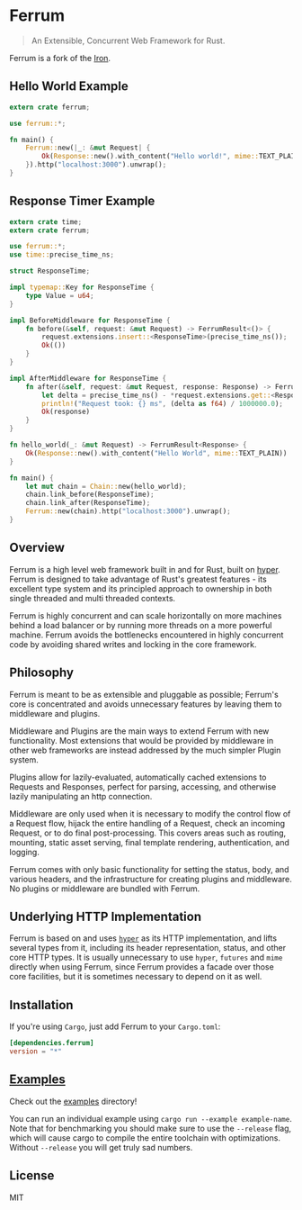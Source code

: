 Ferrum
======

> An Extensible, Concurrent Web Framework for Rust.

Ferrum is a fork of the [Iron](https://github.com/iron/iron).

## Hello World Example

```rust
extern crate ferrum;

use ferrum::*;

fn main() {
    Ferrum::new(|_: &mut Request| {
        Ok(Response::new().with_content("Hello world!", mime::TEXT_PLAIN))
    }).http("localhost:3000").unwrap();
}
```

## Response Timer Example

```rust
extern crate time;
extern crate ferrum;

use ferrum::*;
use time::precise_time_ns;

struct ResponseTime;

impl typemap::Key for ResponseTime {
    type Value = u64;
}

impl BeforeMiddleware for ResponseTime {
    fn before(&self, request: &mut Request) -> FerrumResult<()> {
        request.extensions.insert::<ResponseTime>(precise_time_ns());
        Ok(())
    }
}

impl AfterMiddleware for ResponseTime {
    fn after(&self, request: &mut Request, response: Response) -> FerrumResult<Response> {
        let delta = precise_time_ns() - *request.extensions.get::<ResponseTime>().unwrap();
        println!("Request took: {} ms", (delta as f64) / 1000000.0);
        Ok(response)
    }
}

fn hello_world(_: &mut Request) -> FerrumResult<Response> {
    Ok(Response::new().with_content("Hello World", mime::TEXT_PLAIN))
}

fn main() {
    let mut chain = Chain::new(hello_world);
    chain.link_before(ResponseTime);
    chain.link_after(ResponseTime);
    Ferrum::new(chain).http("localhost:3000").unwrap();
}
```

## Overview

Ferrum is a high level web framework built in and for Rust, built on
[hyper](https://github.com/hyperium/hyper). Ferrum is designed to take advantage
of Rust's greatest features - its excellent type system and its principled
approach to ownership in both single threaded and multi threaded contexts.

Ferrum is highly concurrent and can scale horizontally on more machines behind a
load balancer or by running more threads on a more powerful machine. Ferrum
avoids the bottlenecks encountered in highly concurrent code by avoiding shared
writes and locking in the core framework.

## Philosophy

Ferrum is meant to be as extensible and pluggable as possible; Ferrum's core is
concentrated and avoids unnecessary features by leaving them to middleware and
plugins.

Middleware and Plugins are the main ways to extend Ferrum with new functionality.
Most extensions that would be provided by middleware in other web frameworks are
instead addressed by the much simpler Plugin system.

Plugins allow for lazily-evaluated, automatically cached extensions to Requests
and Responses, perfect for parsing, accessing, and otherwise lazily manipulating
an http connection.

Middleware are only used when it is necessary to modify the control flow of a
Request flow, hijack the entire handling of a Request, check an incoming
Request, or to do final post-processing. This covers areas such as routing,
mounting, static asset serving, final template rendering, authentication, and
logging.

Ferrum comes with only basic functionality for setting the status, body, and
various headers, and the infrastructure for creating plugins and middleware.
No plugins or middleware are bundled with Ferrum.

## Underlying HTTP Implementation

Ferrum is based on and uses [`hyper`](https://github.com/hyperium/hyper) as its
HTTP implementation, and lifts several types from it, including its header
representation, status, and other core HTTP types. It is usually unnecessary to
use `hyper`, `futures` and `mime` directly when using Ferrum, since Ferrum provides
a facade over those core facilities, but it is sometimes necessary to depend on it
as well.

<!--
FIXME: expand on when it is necessary to user hyper for serving, e.g. when doing HTTPS.
-->

## Installation

If you're using `Cargo`, just add Ferrum to your `Cargo.toml`:

```toml
[dependencies.ferrum]
version = "*"
```

## [Examples](/examples)

Check out the [examples](/examples) directory!

You can run an individual example using `cargo run --example example-name`.
Note that for benchmarking you should make sure to use the `--release` flag,
which will cause cargo to compile the entire toolchain with optimizations.
Without `--release` you will get truly sad numbers.

## License

MIT
